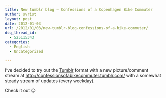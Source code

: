 ```yaml
---
title: New tumblr blog – Confessions of a Copenhagen Bike Commuter
author: svrist
layout: post
date: 2012-01-03
url: /2012/01/03/new-tumblr-blog-confessions-of-a-bike-commuter/
dsq_thread_id:
  - 525115343
categories:
  - English
  - Uncategorized

---
```

I&#8217;ve decided to try out the [Tumblr][1] format with a new picture/comment stream at <http://confessionsofabikecommuter.tumblr.com/> with a somewhat steady stream of updates (every weekday).

Check it out 😉

 [1]: http://tumblr.com